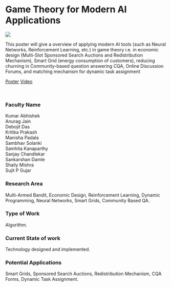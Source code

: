 # Game Theory for Modern AI Applications

![](https://i.imgur.com/f2KgKWL.png)

This poster will give a overview of applying modern AI tools (such as Neural Networks, Reinforcement Learning, etc.) in game theory i.e. in economic design (Multi-Slot Sponsored Search Auctions and Redistribution Mechanism), Smart Grid (energy consumption of customers), reducing churning in Community-based question answering CQA, Online Discussion Forums, and matching mechanism for dynamic task assignment

[Poster](14.%20Game%20Theory%20for%20Modern%20AI%20Applications.pdf)
[Video](https://youtu.be/3qOFDeZ6R1k)

<br>


### Faculty Name

Kumar Abhishek<br>
Anurag Jain<br>
Debojit Das<br>
Kritika Prakash<br>
Manisha Padala<br>
Sambhav Solanki<br>
Samhita Kanaparthy<br>
Sanjay Chandlekar<br>
Sankarshan Damle<br>
Shaily Mishra<br>
Sujit P Gujar


### Research Area

Multi-Armed Bandit, Economic Design, Reinforcement Learning, Dynamic Programming, Neural Networks, Smart Grids, Community Based QA.


### Type of Work

Algorithm.


### Current State of work

Technology designed and implemented.


### Potential Applications

Smart Grids, Sponsored Search Auctions, Redistribution Mechanism, CQA Forms, Dynamic Task Assignment.
